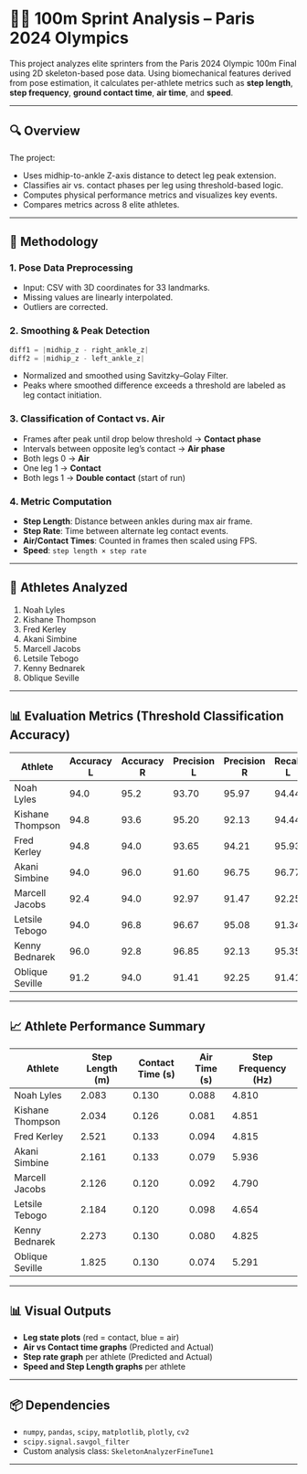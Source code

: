 
# 🏃‍♂️ 100m Sprint Analysis – Paris 2024 Olympics

This project analyzes elite sprinters from the Paris 2024 Olympic 100m Final using 2D skeleton-based pose data. Using biomechanical features derived from pose estimation, it calculates per-athlete metrics such as **step length**, **step frequency**, **ground contact time**, **air time**, and **speed**.

---

## 🔍 Overview

The project:
- Uses midhip-to-ankle Z-axis distance to detect leg peak extension.
- Classifies air vs. contact phases per leg using threshold-based logic.
- Computes physical performance metrics and visualizes key events.
- Compares metrics across 8 elite athletes.

---

## 🧠 Methodology

### 1. Pose Data Preprocessing
- Input: CSV with 3D coordinates for 33 landmarks.
- Missing values are linearly interpolated.
- Outliers are corrected.

### 2. Smoothing & Peak Detection
```python
diff1 = |midhip_z - right_ankle_z|
diff2 = |midhip_z - left_ankle_z|
```
- Normalized and smoothed using Savitzky–Golay Filter.
- Peaks where smoothed difference exceeds a threshold are labeled as leg contact initiation.

### 3. Classification of Contact vs. Air
- Frames after peak until drop below threshold → **Contact phase**
- Intervals between opposite leg’s contact → **Air phase**
- Both legs 0 → **Air**
- One leg 1 → **Contact**
- Both legs 1 → **Double contact** (start of run)

### 4. Metric Computation
- **Step Length**: Distance between ankles during max air frame.
- **Step Rate**: Time between alternate leg contact events.
- **Air/Contact Times**: Counted in frames then scaled using FPS.
- **Speed**: `step length × step rate`

---

## 👟 Athletes Analyzed

1. Noah Lyles  
2. Kishane Thompson  
3. Fred Kerley  
4. Akani Simbine  
5. Marcell Jacobs  
6. Letsile Tebogo  
7. Kenny Bednarek  
8. Oblique Seville

---

## 📊 Evaluation Metrics (Threshold Classification Accuracy)

| Athlete             | Accuracy L | Accuracy R | Precision L | Precision R | Recall L | Recall R |
|---------------------|------------|------------|-------------|-------------|----------|----------|
| Noah Lyles          | 94.0       | 95.2       | 93.70       | 95.97       | 94.44    | 94.44    |
| Kishane Thompson    | 94.8       | 93.6       | 95.20       | 92.13       | 94.44    | 95.12    |
| Fred Kerley         | 94.8       | 94.0       | 93.65       | 94.21       | 95.93    | 93.44    |
| Akani Simbine       | 94.0       | 96.0       | 91.60       | 96.75       | 96.77    | 95.20    |
| Marcell Jacobs      | 92.4       | 94.0       | 92.97       | 91.47       | 92.25    | 96.72    |
| Letsile Tebogo      | 94.0       | 96.8       | 96.67       | 95.08       | 91.34    | 98.31    |
| Kenny Bednarek      | 96.0       | 92.8       | 96.85       | 92.13       | 95.35    | 93.60    |
| Oblique Seville     | 91.2       | 94.0       | 91.41       | 92.25       | 91.41    | 95.97    |

---

## 📈 Athlete Performance Summary

| Athlete           | Step Length (m) | Contact Time (s) | Air Time (s) | Step Frequency (Hz) |
|-------------------|------------------|-------------------|---------------|----------------------|
| Noah Lyles        | 2.083           | 0.130             | 0.088         | 4.810                |
| Kishane Thompson  | 2.034           | 0.126             | 0.081         | 4.851                |
| Fred Kerley       | 2.521           | 0.133             | 0.094         | 4.815                |
| Akani Simbine     | 2.161           | 0.133             | 0.079         | 5.936                |
| Marcell Jacobs    | 2.126           | 0.120             | 0.092         | 4.790                |
| Letsile Tebogo    | 2.184           | 0.120             | 0.098         | 4.654                |
| Kenny Bednarek    | 2.273           | 0.130             | 0.080         | 4.825                |
| Oblique Seville   | 1.825           | 0.130             | 0.074         | 5.291                |

---

## 📊 Visual Outputs

- **Leg state plots** (red = contact, blue = air)
- **Air vs Contact time graphs** (Predicted and Actual)
- **Step rate graph** per athlete (Predicted and Actual)
- **Speed and Step Length graphs** per athlete

---

## 📦 Dependencies

- `numpy`, `pandas`, `scipy`, `matplotlib`, `plotly`, `cv2`
- `scipy.signal.savgol_filter`
- Custom analysis class: `SkeletonAnalyzerFineTune1`

---

